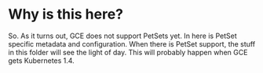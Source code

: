 # Why is this here?
So. As it turns out, GCE does not support PetSets yet. In here is PetSet
specific metadata and configuration. When there is PetSet support, the stuff in
this folder will see the light of day. This will probably happen when GCE gets
Kubernetes 1.4.
